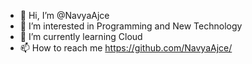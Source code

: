 - 👋 Hi, I’m @NavyaAjce
- 👀 I’m interested in Programming and New Technology
- 🌱 I’m currently learning Cloud
- 📫 How to reach me https://github.com/NavyaAjce/

<!---
NavyaAjce/NavyaAjce is a ✨ special ✨ repository because its `README.md` (this file) appears on your GitHub profile.
You can click the Preview link to take a look at your changes.
--->

